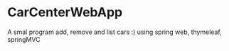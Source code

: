 # CarCenterWebApp
A smal program add, remove and list cars :) using spring web, thymeleaf, springMVC
